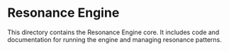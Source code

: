 # Resonance Engine

This directory contains the Resonance Engine core. It includes code and documentation for running the engine and managing resonance patterns.
